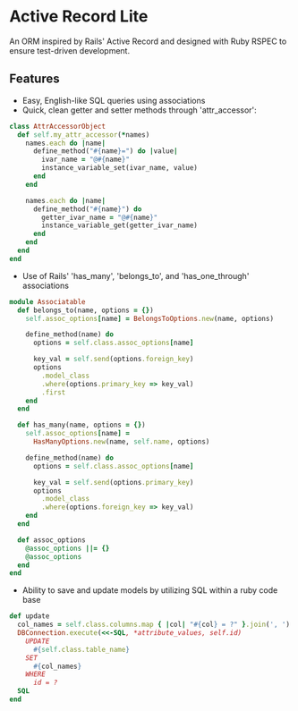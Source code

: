 # Active Record Lite
An ORM inspired by Rails' Active Record and designed with Ruby RSPEC to ensure test-driven development.

## Features
- Easy, English-like SQL queries using associations
- Quick, clean getter and setter methods through 'attr_accessor':
```ruby
class AttrAccessorObject
  def self.my_attr_accessor(*names)
    names.each do |name|
      define_method("#{name}=") do |value|
        ivar_name = "@#{name}"
        instance_variable_set(ivar_name, value)
      end
    end

    names.each do |name|
      define_method("#{name}") do
        getter_ivar_name = "@#{name}"
        instance_variable_get(getter_ivar_name)
      end
    end
  end
end
```
- Use of Rails' 'has_many', 'belongs_to', and 'has_one_through' associations
```ruby
module Associatable
  def belongs_to(name, options = {})
    self.assoc_options[name] = BelongsToOptions.new(name, options)

    define_method(name) do
      options = self.class.assoc_options[name]

      key_val = self.send(options.foreign_key)
      options
        .model_class
        .where(options.primary_key => key_val)
        .first
    end
  end

  def has_many(name, options = {})
    self.assoc_options[name] =
      HasManyOptions.new(name, self.name, options)

    define_method(name) do
      options = self.class.assoc_options[name]

      key_val = self.send(options.primary_key)
      options
        .model_class
        .where(options.foreign_key => key_val)
    end
  end

  def assoc_options
    @assoc_options ||= {}
    @assoc_options
  end
end
```
- Ability to save and update models by utilizing SQL within a ruby code base
```ruby
def update
  col_names = self.class.columns.map { |col| "#{col} = ?" }.join(', ')
  DBConnection.execute(<<-SQL, *attribute_values, self.id)
    UPDATE
      #{self.class.table_name}
    SET
      #{col_names}
    WHERE
      id = ?
  SQL
end
```
